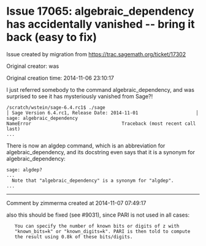 # Issue 17065: algebraic_dependency has accidentally vanished -- bring it back (easy to fix)

Issue created by migration from https://trac.sagemath.org/ticket/17302

Original creator: was

Original creation time: 2014-11-06 23:10:17

I just referred somebody to the command algebraic_dependency, and was surprised to see it has mysteriously vanished from Sage?!


```
/scratch/wstein/sage-6.4.rc1$ ./sage
│ Sage Version 6.4.rc1, Release Date: 2014-11-01                     │
sage: algebraic_dependency
NameError                                 Traceback (most recent call last)
...
```


There is now an algdep command, which is an abbreviation for algebraic_dependency, and its docstring even says that it is a synonym for algebraic_dependency:


```
sage: algdep?
...
  Note that "algebraic_dependency" is a synonym for "algdep".
...
```





---

Comment by zimmerma created at 2014-11-07 07:49:17

also this should be fixed (see #9031), since PARI is not used in all cases:

```
   You can specify the number of known bits or digits of z with
   "known_bits=k" or "known_digits=k". PARI is then told to compute
   the result using 0.8k of these bits/digits.
```

